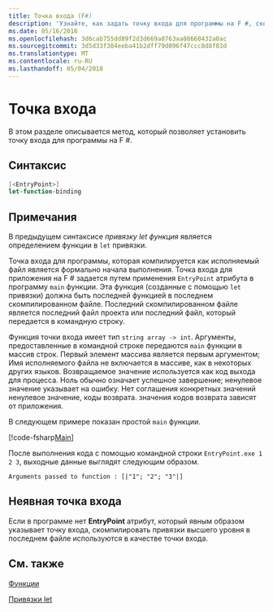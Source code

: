 ```yaml
---
title: Точка входа (F#)
description: 'Узнайте, как задать точку входа для программы на F #, скомпилированный в качестве исполняемого файла, где формально начинается выполнение.'
ms.date: 05/16/2016
ms.openlocfilehash: 3d6cab755dd89f2d3d669a8763aa08660432a0ac
ms.sourcegitcommit: 3d5d33f384eeba41b2dff79d096f47ccc8d8f03d
ms.translationtype: MT
ms.contentlocale: ru-RU
ms.lasthandoff: 05/04/2018
---
```

# <a name="entry-point"></a>Точка входа

В этом разделе описывается метод, который позволяет установить точку входа для программы на F #.


## <a name="syntax"></a>Синтаксис

```fsharp
[<EntryPoint>]
let-function-binding
```

## <a name="remarks"></a>Примечания
В предыдущем синтаксисе *привязку let функция* является определением функции в `let` привязки.

Точка входа для программы, которая компилируется как исполняемый файл является формально начала выполнения. Точка входа для приложения на F # задается путем применения `EntryPoint` атрибута в программу `main` функции. Эта функция (созданные с помощью `let` привязки) должна быть последней функцией в последнем скомпилированном файле. Последний скомпилированном файле является последний файл проекта или последний файл, который передается в командную строку.

Функция точки входа имеет тип `string array -> int`. Аргументы, предоставленные в командной строке передаются `main` функции в массив строк. Первый элемент массива является первым аргументом; Имя исполняемого файла не включается в массиве, как в некоторых других языков. Возвращаемое значение используется как код выхода для процесса. Ноль обычно означает успешное завершение; ненулевое значение указывает на ошибку. Нет соглашения конкретных значений ненулевое значение, коды возврата. значения кодов возврата зависят от приложения.

В следующем примере показан простой `main` функции.

[!code-fsharp[Main](../../../../samples/snippets/fsharp/entry-point/snippet501.fs)]

После выполнения кода с помощью командной строки `EntryPoint.exe 1 2 3`, выходные данные выглядят следующим образом.

```console
Arguments passed to function : [|"1"; "2"; "3"|]
```

## <a name="implicit-entry-point"></a>Неявная точка входа
Если в программе нет **EntryPoint** атрибут, который явным образом указывает точку входа, скомпилировать привязки высшего уровня в последнем файле используются в качестве точки входа.


## <a name="see-also"></a>См. также
[Функции](index.md)

[Привязки let](let-bindings.md)
